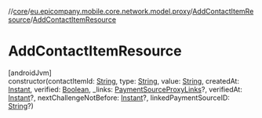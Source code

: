 //[core](../../../index.md)/[eu.epicompany.mobile.core.network.model.proxy](../index.md)/[AddContactItemResource](index.md)/[AddContactItemResource](-add-contact-item-resource.md)

# AddContactItemResource

[androidJvm]\
constructor(contactItemId: [String](https://kotlinlang.org/api/latest/jvm/stdlib/kotlin/-string/index.html), type: [String](https://kotlinlang.org/api/latest/jvm/stdlib/kotlin/-string/index.html), value: [String](https://kotlinlang.org/api/latest/jvm/stdlib/kotlin/-string/index.html), createdAt: [Instant](https://developer.android.com/reference/kotlin/java/time/Instant.html), verified: [Boolean](https://kotlinlang.org/api/latest/jvm/stdlib/kotlin/-boolean/index.html), _links: [PaymentSourceProxyLinks](../-payment-source-proxy-links/index.md)?, verifiedAt: [Instant](https://developer.android.com/reference/kotlin/java/time/Instant.html)?, nextChallengeNotBefore: [Instant](https://developer.android.com/reference/kotlin/java/time/Instant.html)?, linkedPaymentSourceID: [String](https://kotlinlang.org/api/latest/jvm/stdlib/kotlin/-string/index.html)?)
